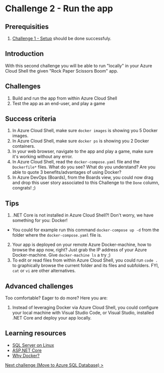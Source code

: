 # Challenge 2 - Run the app

## Prerequisities

1. [Challenge 1 - Setup](./Setup.md) should be done successfuly.

## Introduction

With this second challenge you will be able to run "locally" in your Azure Cloud Shell the given "Rock Paper Scissors Boom" app.

## Challenges

1. Build and run the app from within Azure Cloud Shell
2. Test the app as an end-user, and play a game

## Success criteria

1. In Azure Cloud Shell, make sure `docker images` is showing you 5 Docker images.
2. In Azure Cloud Shell, make sure `docker ps` is showing you 2 Docker containers.
3. In your web browser, navigate to the app and play a game, make sure it's working without any error.
4. In Azure Cloud Shell, read the `docker-compose.yaml` file and the `Dockerfile*` files. What do you see? What do you understand? Are you able to quote 3 benefits/advantages of using Docker?
5. In Azure DevOps (Boards), from the Boards view, you could now drag and drop this user story associated to this Challenge to the `Done` column, congrats! ;)

## Tips

1. .NET Core is not installed in Azure Cloud Shell?! Don't worry, we have something for you: Docker!
  - You could for example run this command `docker-compose up -d` from the folder where the `docker-compose.yaml` file is.
2. Your app is deployed on your remote Azure Docker-machine, how to browse the app now, right? Just grab the IP address of your Azure Docker-machine. Give `docker-machine ls` a try ;)
3. To edit or read files from within Azure Cloud Shell, you could run `code .` to graphically browse the current folder and its files and subfolders. FYI, `cat` or `vi` are other alternatives.

## Advanced challenges

Too comfortable? Eager to do more? Here you are:

1. Instead of leveraging Docker via Azure Cloud Shell, you could configure your local machine with Visual Studio Code, or Visual Studio, installed .NET Core and deploy your app locally.

## Learning resources

- [SQL Server on Linux](https://docs.microsoft.com/en-us/sql/linux/sql-server-linux-overview)
- [ASP.NET Core](https://docs.microsoft.com/en-us/aspnet/core)
- [Why Docker?](https://www.docker.com/)

[Next challenge (Move to Azure SQL Database) >](./MoveToAzureSql.md)
